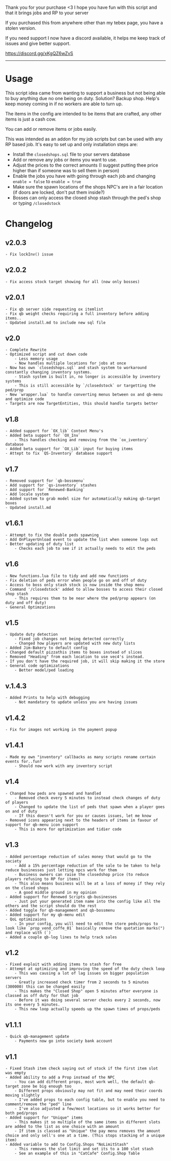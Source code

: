 Thank you for your purchase <3 I hope you have fun with this script and that it brings jobs and RP to your server

If you purchased this from anywhere other than my tebex page, you have a stolen version.

If you need support I now have a discord available, it helps me keep track of issues and give better support.

https://discord.gg/xKgQZ6wZvS

-------------------------------------------------------------------------------------------------

# Usage

This script idea came from wanting to support a business but not being able to buy anything due no one being on duty.
Solution? Backup shop. Help's keep money coming in if no workers are able to turn up.

The items in the config are intended to be items that are crafted, any other items is just a cash cow.

You can add or remove items or jobs easily.

This was intended as an addon for my job scripts but can be used with any RP based job.
It's easy to set up and only installation steps are:

- Install the `closedshops.sql` file to your servers database
- Add or remove any jobs or items you want to use.
- Adjust the prices to the correct amounts (I suggest putting thee price higher than if someone was to sell them in person)
- Enable the jobs you have with going through each job and changing `enable = false` to `enable = true`
- Make sure the spawn locations of the shops NPC's are in a fair location (if doors are locked, don't put them inside?)
- Bosses can only access the closed shop stash through the ped's shop or typing `/closedstock`

# Changelog

## v2.0.3
	- Fix lockInv() issue

## v2.0.2
	- Fix access stock target showing for all (now only bosses)

## v2.0.1
	- Fix qb server side requesting ox itemlist
	- Fix qb weight checks requiring a full inventory before adding items..
	- Updated install.md to include new sql file

## v2.0
	- Complete Rewrite
	- Optimized script and cut down code
		- Less memory usage
		- Now handles multiple locations for jobs at once
	- Now has own `closedshops.sql` and stash system to workaround constantly changing inventory systems.
		- Stash system is built in, no longer is accessible by inventory systems
		- This is still accessible by `/closedstock` or targetting the ped/prop
	- New `wrapper.lua` to handle converting menus between ox and qb-menu and optimize code
	- Targets are now TargetEntities, this should handle targets better

## v1.8
	- Added support for `OX_lib` Context Menu's
	- Added beta support for `OX_Inv`
		- This handles checking and removing from the `ox_iventory` database
	- Added beta support for `OX_Lib` input for buying items
	- Attept to fix `QS-Inventory` database support

## v1.7
	- Removed support for `qb-bossmenu`
	- Add support for `qs-inventory` stashes
	- Add support for `Renewed-Banking`
	- Add locale system
	- Added system to grab model size for automatically making qb-target boxes
	- Updated install.md

## v1.6.1
	- Attempt to fix the double peds spawning
	- Add OnPlayerUnload event to update the list when someone logs out
	- Better updating of duty list
		- Checks each job to see if it actually needs to edit the peds

## v1.6
	- New functions.lua file to tidy and add new functions
	- Fix deletion of peds error when people go on and off of duty
	- Access to boss only stash stock is now inside the shop menu
	- Command '/closedstock' added to allow bosses to access their closed shop stash
		- This requires them to be near where the ped/prop appears (on duty and off duty)
	- General Optimzations

## v1.5
	- Update duty detection
		- Fixed job changes not being detected correctly
		- Changed how players are updated with new duty lists
	- Added Jim-Bakery to default config
	- Changed default pizzathis items to boxes instead of slices
	- Removed "Heading" from each location to use vec4's instead.
	- If you don't have the required job, it will skip making it the store
	- General code optimizations
		- Better model/ped loading

## v.1.4.3
	- Added Prints to help with debugging
		- Not mandatory to update unless you are having issues

## v1.4.2
	- Fix for images not working in the payment popup

## v1.4.1
	- Made my own "inventory" callbacks as many scripts rename certain events for..fun?
		- Should now work with any inventory script

## v1.4
	- Changed how peds are spawned and handled
		- Removed check every 5 minutes to instead check changes of duty of players
		- Changed to update the list of peds that spawn when a player goes on and of duty
		- If this doesn't work for you or causes issues, let me know
	- Removed icons appearing next to the headers of items in favour of support for qb-menu icon support
		- This is more for optimization and tidier code

## v1.3
	- Added percentage reduction of sales money that would go to the society
		- Add a 15% percentage reduction of the sale to be taken to help reduce businesses just letting npcs work for them
		- Business owners can raise the closedshop price (to reduce players refusing to RP for items)
		- This also means business will be at a loss of money if they rely on the closed shops
		- A good middle ground in my opinion
	- Added support for Renewed Scripts qb-businesses
		- Just put your generated item name into the config like all the others and the script should do the rest
	- Added toggle for qb-management and qb-bossmenu
	- Added support for my qb-menu edit
	- QoL optimizaions
		- In your config, you will need to edit the store peds/props to look like `prop_vend_coffe_01` basically remove the quotation marks(") and replace with (`)
	- Added a couple qb-log lines to help track sales

## v1.2
    - Fixed exploit with adding items to stash for free
    - Attempt at optimizing and improving the speed of the duty check loop
        - This was causing a lot of lag issues on bigger population servers
        - Greatly increased check timer from 2 seconds to 5 minutes (300000) this can be changed easily
        - This makes the "Closed Shop" open 5 minutes after everyone is classed as off duty for that job
        - Before it was doing several server checks every 2 seconds, now its one every 5 minutes.
		- This new loop actually speeds up the spawn times of props/peds

## v1.1.1
	- Quick qb-management update
		- Payments now go into society bank account

## v1.1
	- Fixed Stash item check saying out of stock if the first item slot was empty
	- Added ability to add a Prop instead of the NPC
		- You can add different props, most work well, the default qb-target zone be big enough too
		- Different props obviously may not fit and may need their coords moving slightly
		- I've added props to each config table, but to enable you need to comment/remove the "ped" line
		- I've also adjusted a few/most locations so it works better for both ped/props
	- Added support for "Unique" items
		- This makes it so multiple of the same items in different slots are added to the list as one choice with an amount
		- If item is classed as "Unique" the pay menu removes the amount choice and only sell's one at a time. (This stops stacking of a unique item)
	- Added variable to add to Config.Shops "NoLimitStash"
		- This removes the slot limit and set its to a 100 slot stash
		- See an example of this in "CatCafe" Config.Shop Table